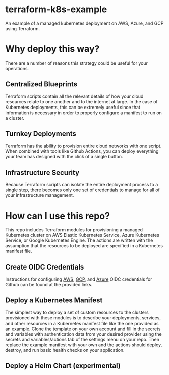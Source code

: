 # terraform-k8s-example

An example of a managed kubernetes deployment on AWS, Azure, and GCP using Terraform.

# Why deploy this way?
There are a number of reasons this strategy could be useful for your operations.

## Centralized Blueprints
Terraform scripts contain all the relevant details of how your cloud resources relate to one another and to the internet at large.
In the case of Kubernetes deployments, this can be extremely useful since that information is necessary in order to properly configure a manifest to run on a cluster.

## Turnkey Deployments
Terraform has the ability to provision entire cloud networks with one script. 
When combined with tools like Github Actions, you can deploy everything your team has designed with the click of a single button.

## Infrastructure Security
Because Terraform scripts can isolate the entire deployment process to a single step, 
there becomes only one set of credentials to manage for all of your infrastructure management.

# How can I use this repo?
This repo includes Terraform modules for provisioning a managed Kubernetes cluster on AWS Elastic Kubernetes Service, Azure Kubernetes Service, or Google Kubernetes Engine.
The actions are written with the assumption that the resources to be deployed are specified in a Kubernetes manifest file.

## Create OIDC Credentials
Instructions for configuring [AWS](https://aws.amazon.com/blogs/security/use-iam-roles-to-connect-github-actions-to-actions-in-aws/), [GCP](https://docs.github.com/en/actions/deployment/security-hardening-your-deployments/configuring-openid-connect-in-google-cloud-platform), and [Azure](https://learn.microsoft.com/en-us/azure/developer/github/connect-from-azure?tabs=azure-portal%2Clinux) OIDC credentials for Github can be found at the provided links.

## Deploy a Kubernetes Manifest
The simplest way to deploy a set of custom resources to the clusters provisioned with these modules is to
describe your deployments, services, and other resources in a Kubernetes manifest file like the one provided as an example. Clone the template on your own account and fill in the secrets and variables with authentication data from your desired provider using the secrets and variables/actions tab of the settings menu on your repo. Then replace the example manifest with your own and the actions should deploy, destroy, and run basic health checks on your application.

## Deploy a Helm Chart (experimental)

